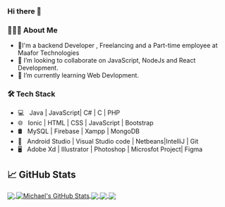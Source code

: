 ### Hi there 👋

<h3> 👨🏻‍💻 About Me </h3>

- 🔭I'm a backend Developer , Freelancing and  a Part-time employee at Maafor Technologies
- 👯 I’m looking to collaborate on JavaScript, NodeJs and React Development.
-  🌱 I’m currently learning  Web Devlopment.
<h3>🛠 Tech Stack</h3>

- 💻 &nbsp; Java | JavaScript| C# | C | PHP
- 🌐 &nbsp; Ionic | HTML | CSS | JavaScript | Bootstrap 
- 🛢 &nbsp; MySQL | Firebase | Xampp | MongoDB
- 🔧 &nbsp; Android Studio | Visual Studio code | Netbeans|IntelliJ | Git
- 🖥 &nbsp; Adobe Xd | Illustrator | Photoshop | Microsfot Project| Figma

## &#x1f4c8; GitHub Stats

<a href="https://github.com/Mayesamomo/Mayesamomo">
  <img align="center" src="https://github-readme-stats.vercel.app/api/top-langs/?username=Mayesamomo&hide=java,html,tex&title_color=ffffff&text_color=c9cacc&icon_color=2bbc8a&bg_color=1d1f21&langs_count=3" />
</a>
<a href="https://github.com/Mayesamomo/Mayesamomo">
  <img align="center" src="https://github-readme-stats.vercel.app/api?username=Mayesamomo&show_icons=true&line_height=27&count_private=true&title_color=ffffff&text_color=c9cacc&icon_color=2bbc8a&bg_color=1d1f21" alt="Michael's GitHub Stats" />
</a>

<a href="https://github.com/Mayesamomo/RepostForum">
  <img align="center" src="https://github-readme-stats.vercel.app/api/pin/?username=Mayesamomo&repo=RepostForum&title_color=ffffff&text_color=c9cacc&icon_color=2bbc8a&bg_color=1d1f21" />
</a>


<a href="https://github.com/Mayesamomo/Blog-CMS-">
  <img align="center" src="https://github-readme-stats.vercel.app/api/pin/?username=Mayesamomo&repo=Blog-CMS-&title_color=ffffff&text_color=c9cacc&icon_color=2bbc8a&bg_color=1d1f21" />
</a>   

<a href="https://github.com/Mayesamomo/EmailApplication">
  <img align="center" src="https://github-readme-stats.vercel.app/api/pin/?username=Mayesamomo&repo=EmailApplication&title_color=ffffff&text_color=c9cacc&icon_color=2bbc8a&bg_color=1d1f21" />
</a> 
